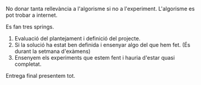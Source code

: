 No donar tanta rellevància a l'algorisme si no a l'experiment. L'algorisme es pot trobar a internet. 

Es fan tres springs. 

1. Evaluació del plantejament i definició del projecte.
2. Si la solució ha estat ben definida i ensenyar algo del que hem fet. (És durant la setmana d'exàmens)
3. Ensenyem els experiments que estem fent i hauria d'estar quasi completat. 

Entrega final presentem tot. 



